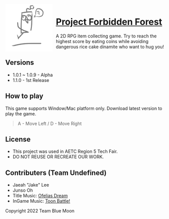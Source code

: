 <img width="150" height="150" align="left" style="float: left; margin: 0 10px 0 0;" alt="TheForbiddenForest" src="https://raw.githubusercontent.com/RuthGyeul/Forbidden-Forest-Resources/main/LmaoIcon.png"> 


# [Project Forbidden Forest](https://github.com/RuthGyeul/Forbidden-Forest-Resources)
A 2D RPG item collecting game. Try to reach the highest score by eating coins while avoiding dangerous rice cake dinamite who want to hug you!

## Versions
- 1.0.1 ~ 1.0.9 - Alpha
- 1.1.0 - 1st Release

## How to play
This game supports Window/Mac platform only. Download latest version to play the game.
> A - Move Left / D - Move Right

## License
- This project was used in AETC Region 5 Tech Fair. 
- DO NOT REUSE OR RECREATE OUR WORK.


## Contributers (Team Undefined)
- Jaeah "Jake" Lee
- Junso Oh
- Title Music: [Ofelias Dream](https://www.bensound.com/royalty-free-music/track/ofelias-dream)
- InGame Music: [Toon Battle!](https://assetstore.unity.com/packages/audio/music/orchestral/free-live-music-journey-across-worlds-205221)

Copyright 2022 Team Blue Moon
